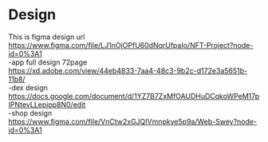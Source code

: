 # Design
This is figma design url
 https://www.figma.com/file/LJ1nOjOPfU60dNqrUfpaIo/NFT-Project?node-id=0%3A1</br>
-app full design 72page</br>
 https://xd.adobe.com/view/44eb4833-7aa4-48c3-9b2c-d172e3a5651b-11b8/</br>
 -dex design</br>
 https://docs.google.com/document/d/1YZ7B7ZxMfOAUDHuDCqkoWPeM17pIPNtevLLepjpp8N0/edit </br>
  -shop design</br>
 https://www.figma.com/file/VnCtw2xGJQIVmnpkye5p9a/Web-Swey?node-id=0%3A1
 
 
 
